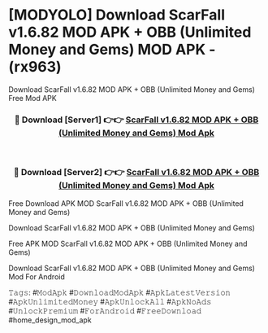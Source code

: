 # [MODYOLO] Download ScarFall v1.6.82 MOD APK + OBB (Unlimited Money and Gems) MOD APK - (rx963)
Download ScarFall v1.6.82 MOD APK + OBB (Unlimited Money and Gems) Free Mod APK

<div align="center">
<h3>🔴 Download [Server1] 👉👉 <a href="https://apk-comot.site?title=ScarFall_v1.6.82_MOD_APK_+_OBB_(Unlimited_Money_and_Gems)">ScarFall v1.6.82 MOD APK + OBB (Unlimited Money and Gems) Mod Apk</a></h3><br>

<h3>🔴 Download [Server2] 👉👉 <a href="https://apk-comot.site?title=ScarFall_v1.6.82_MOD_APK_+_OBB_(Unlimited_Money_and_Gems)">ScarFall v1.6.82 MOD APK + OBB (Unlimited Money and Gems) Mod Apk</a></h3>
</div>


Free Download APK MOD ScarFall v1.6.82 MOD APK + OBB (Unlimited Money and Gems)

Download ScarFall v1.6.82 MOD APK + OBB (Unlimited Money and Gems) 

Free APK MOD ScarFall v1.6.82 MOD APK + OBB (Unlimited Money and Gems) 

Download ScarFall v1.6.82 MOD APK + OBB (Unlimited Money and Gems) Mod For Android

𝚃𝚊𝚐𝚜: #𝙼𝚘𝚍𝙰𝚙𝚔 #𝙳𝚘𝚠𝚗𝚕𝚘𝚊𝚍𝙼𝚘𝚍𝙰𝚙𝚔 #𝙰𝚙𝚔𝙻𝚊𝚝𝚎𝚜𝚝𝚅𝚎𝚛𝚜𝚒𝚘𝚗 #𝙰𝚙𝚔𝚄𝚗𝚕𝚒𝚖𝚒𝚝𝚎𝚍𝙼𝚘𝚗𝚎𝚢 #𝙰𝚙𝚔𝚄𝚗𝚕𝚘𝚌𝚔𝙰𝚕𝚕 #𝙰𝚙𝚔𝙽𝚘𝙰𝚍𝚜 #𝚄𝚗𝚕𝚘𝚌𝚔𝙿𝚛𝚎𝚖𝚒𝚞𝚖 #𝙵𝚘𝚛𝙰𝚗𝚍𝚛𝚘𝚒𝚍 #𝙵𝚛𝚎𝚎𝙳𝚘𝚠𝚗𝚕𝚘𝚊𝚍 #home_design_mod_apk
